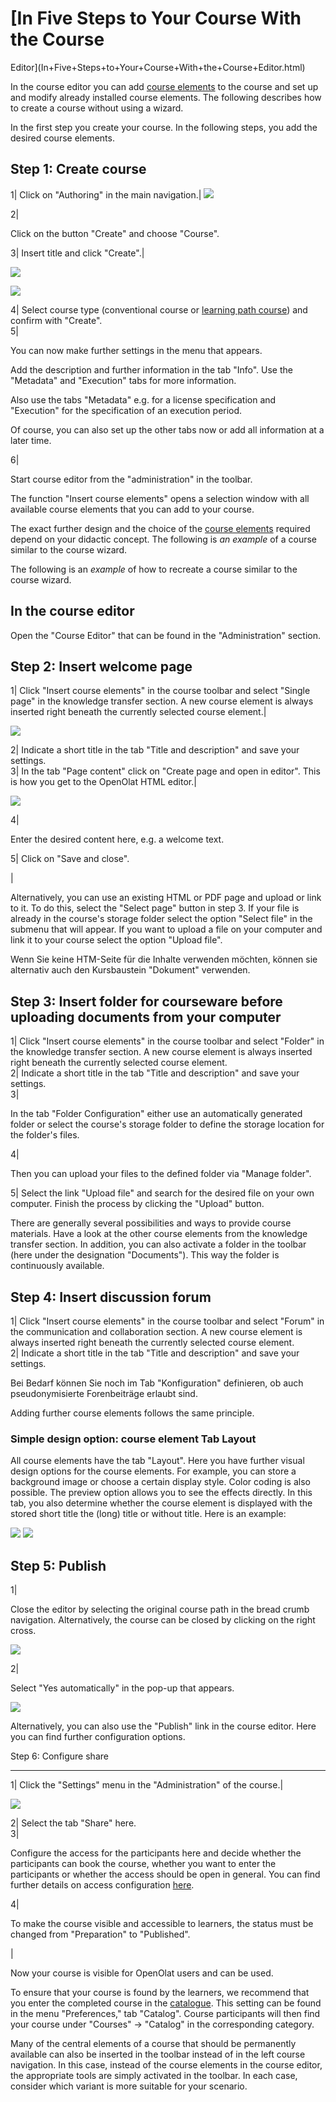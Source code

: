 #  [In Five Steps to Your Course With the Course
Editor](In+Five+Steps+to+Your+Course+With+the+Course+Editor.html)

In the course editor you can add [course
elements](Types+of+Course+Element.html) to the course and set up and modify
already installed course elements. The following describes how to create a
course without using a wizard.

In the first step you create your course. In the following steps, you add the
desired course elements.

Step 1: Create course  
---  
1| Click on "Authoring" in the main navigation.|
![](../../download/attachments/590936/create_course_16%EF%B9%96version=1&modificationDate=1630859511000&api=v2.jpg)  

  
  
  
2|

Click on the button "Create" and choose "Course".

  
  
  
3| Insert title and click "Create".|

![](../../download/thumbnails/590041/Kurs_erstellen_154%EF%B9%96version=1&modificationDate=1615746172000&api=v2.jpg)  

![](../../download/attachments/590936/settings_16.png)  
  
4| Select course type (conventional course or [learning path
course](Learning+path+course.html)) and confirm with "Create".  
5|

You can now make further settings in the menu that appears.

Add the description and further information in the tab "Info". Use the
"Metadata" and "Execution" tabs for more information.

Also use the tabs "Metadata" e.g. for a license specification and "Execution"
for the specification of an execution period.

Of course, you can also set up the other tabs now or add all information at a
later time.

  
  
  
6|

Start course editor from the "administration" in the toolbar.

The function "Insert course elements" opens a selection window with all
available course elements that you can add to your course.  
  
The exact further design and the choice of the [course
elements](Types+of+Course+Element.html) required depend on your didactic
concept. The following is _an example_ of a course similar to the course
wizard.

  

The following is an _example_ of how to recreate a course similar to the
course wizard.

## In the course editor

Open the "Course Editor" that can be found in the "Administration" section.  

  

Step 2: Insert welcome page  
---  
1| Click "Insert course elements" in the course toolbar and select "Single
page" in the knowledge transfer section. A new course element is always
inserted right beneath the currently selected course element.|

![](../../download/attachments/590936/insert_course_elements16.png)  
  
2| Indicate a short title in the tab "Title and description" and save your
settings.  
3| In the tab "Page content" click on "Create page and open in editor". This
is how you get to the OpenOlat HTML editor.|

![](../../download/attachments/590936/Singel_page_content.png)  
  
4|

Enter the desired content here, e.g. a welcome text.  
  
5| Click on "Save and close".  
  
|  
  
  
Alternatively, you can use an existing HTML or PDF page and upload or link to
it. To do this, select the "Select page" button in step 3. If your file is
already in the course's storage folder select the option "Select file" in the
submenu that will appear. If you want to upload a file on your computer and
link it to your course select the option "Upload file".

  

Wenn Sie keine HTM-Seite für die Inhalte verwenden möchten, können sie
alternativ auch den Kursbaustein "Dokument" verwenden.

Step 3: Insert folder for courseware before uploading documents from your
computer  
---  
1| Click "Insert course elements" in the course toolbar and select "Folder" in
the knowledge transfer section. A new course element is always inserted right
beneath the currently selected course element.  
2| Indicate a short title in the tab "Title and description" and save your
settings.  
3|

In the tab "Folder Configuration" either use an automatically generated folder
or select the course's storage folder to define the storage location for the
folder's files.  
  
4|

Then you can upload your files to the defined folder via "Manage folder".  
  
5| Select the link "Upload file" and search for the desired file on your own
computer. Finish the process by clicking the "Upload" button.  
  
  
  
There are generally several possibilities and ways to provide course
materials. Have a look at the other course elements from the knowledge
transfer section. In addition, you can also activate a folder in the toolbar
(here under the designation "Documents"). This way the folder is continuously
available.

  

  

Step 4: Insert discussion forum  
---  
1| Click "Insert course elements" in the course toolbar and select "Forum" in
the communication and collaboration section. A new course element is always
inserted right beneath the currently selected course element.  
2| Indicate a short title in the tab "Title and description" and save your
settings.  
  
Bei Bedarf können Sie noch im Tab "Konfiguration" definieren, ob auch
pseudonymisierte Forenbeiträge erlaubt sind.

Adding further course elements follows the same principle.

  

### Simple design option: course element Tab Layout

All course elements have the tab "Layout". Here you have further visual design
options for the course elements. For example, you can store a background image
or choose a certain display style. Color coding is also possible. The preview
option allows you to see the effects directly. In this tab, you also determine
whether the course element is displayed with the stored short title the (long)
title or without title.  Here is an example:

![](../../download/attachments/590041/Tab_Layouta.png)
![](../../download/attachments/590041/Tab_Layoutb.png)

  

Step 5: Publish  
---  
1|

Close the editor by selecting the original course path in the bread crumb
navigation. Alternatively, the course can be closed by clicking on the right
cross.

![](../../download/attachments/590936/publizieren_engl.png)  
  
2|

Select "Yes automatically" in the pop-up that appears.

![](../../download/attachments/590936/publish.png)  
  
Alternatively, you can also use the "Publish" link in the course editor. Here
you can find further configuration options.

Step 6: Configure share  
  
---  
1| Click the "Settings" menu in the "Administration" of the course.|

![](../../download/attachments/590936/Freigabe_konfigurieren_engl.png)  
  
  
2| Select the tab "Share" here.  
3|

Configure the access for the participants here and decide whether the
participants can book the course, whether you want to enter the participants
or whether the access should be open in general. You can find further details
on access configuration [here](Access+configuration.html).  
  
4|

To make the course visible and accessible to learners, the status must be
changed from "Preparation" to "Published".

|

  
  
  
  

Now your course is visible for OpenOlat users and can be used.

To ensure that your course is found by the learners, we recommend that you
enter the completed course in the [catalogue](Courses+and+Catalog.html). This
setting can be found in the menu "Preferences," tab "Catalog". Course
participants will then find your course under "Courses" → "Catalog" in the
corresponding category.

Many of the central elements of a course that should be permanently available
can also be inserted in the toolbar instead of in the left course navigation.
In this case, instead of the course elements in the course editor, the
appropriate tools are simply activated in the toolbar. In each case, consider
which variant is more suitable for your scenario.

